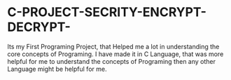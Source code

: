 # C-PROJECT-SECRITY-ENCRYPT-DECRYPT-
Its my First Programing Project, that Helped me a lot in understanding the core concepts of Programing. I have made it in C Language, that was more helpful for me to understand the concepts of Programing then any other Language might be helpful for me.  
